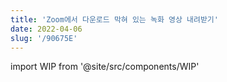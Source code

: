 ```yaml
---
title: 'Zoom에서 다운로드 막혀 있는 녹화 영상 내려받기'
date: 2022-04-06
slug: '/90675E'
---
```


import WIP from '@site/src/components/WIP'

<WIP state="translating" />
